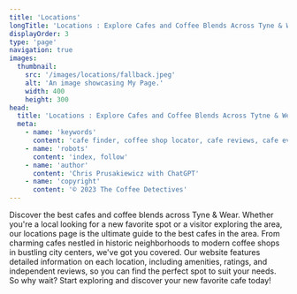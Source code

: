 ```yaml
---
title: 'Locations'
longTitle: 'Locations : Explore Cafes and Coffee Blends Across Tyne & Wear'
displayOrder: 3
type: 'page'
navigation: true
images:
  thumbnail:
    src: '/images/locations/fallback.jpeg'
    alt: 'An image showcasing My Page.'
    width: 400
    height: 300
head:
  title: 'Locations : Explore Cafes and Coffee Blends Across Tytne & Wear'
  meta:
    - name: 'keywords'
      content: 'cafe finder, coffee shop locator, cafe reviews, cafe events, cafe news, speciality coffee, cafe blog, coffee culture'
    - name: 'robots'
      content: 'index, follow'
    - name: 'author'
      content: 'Chris Prusakiewicz with ChatGPT'
    - name: 'copyright'
      content: '© 2023 The Coffee Detectives'
---
```


<p>Discover the best cafes and coffee blends across Tyne & Wear. Whether you're a local looking for a new favorite spot or a visitor exploring the area, our locations page is the ultimate guide to the best cafes in the area. From charming cafes nestled in historic neighborhoods to modern coffee shops in bustling city centers, we've got you covered. Our website features detailed information on each location, including amenities, ratings, and independent reviews, so you can find the perfect spot to suit your needs. So why wait? Start exploring and discover your new favorite cafe today!</p>